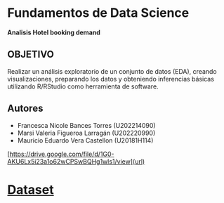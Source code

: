 # Fundamentos de Data Science 
**Analisis Hotel booking demand**


## OBJETIVO
Realizar un análisis exploratorio de un conjunto de datos (EDA), creando visualizaciones,
preparando los datos y obteniendo inferencias básicas utilizando R/RStudio como herramienta de
software.

## Autores 
  - Francesca Nicole Bances Torres  (U202214090)
  - Marsi Valeria Figueroa Larragán (U202220990)
  - Mauricio Eduardo Vera Castellon (U20181H114)

[https://drive.google.com/file/d/1G0-AKU6Lx5i23a1o62wCPSwBQHg1wls1/view](url)

  # [Dataset](Data)
